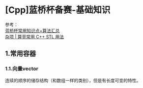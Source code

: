 # [Cpp]蓝桥杯备赛-基础知识

参考：  
[蓝桥杯常用知识点+算法汇总](https://www.cnblogs.com/csx-zzh/p/13821900.html)   
[杂项 | 算竞常用 C++ STL 用法](https://io.zouht.com/154.html)


## 1.常用容器
### 1.1.向量vector
连续的顺序的储存结构（和数组一样的类别），但是有长度可变的特性。
